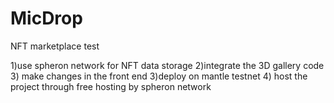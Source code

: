 # MicDrop
NFT marketplace test



1)use spheron network for NFT data storage
2)integrate the 3D gallery code 
3) make changes in the front end 
3)deploy on mantle testnet 
4) host the project through free hosting by spheron network 
